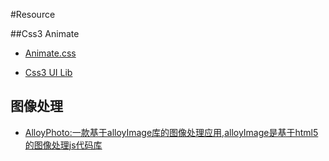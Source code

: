 #Resource

##Css3 Animate

- [Animate.css](http://daneden.github.io/animate.css/)

- [Css3 UI Lib](http://css3lib.alloyteam.com/)

## 图像处理

- [AlloyPhoto:一款基于alloyImage库的图像处理应用,alloyImage是基于html5的图像处理js代码库](http://alloyteam.github.io/AlloyPhoto/)